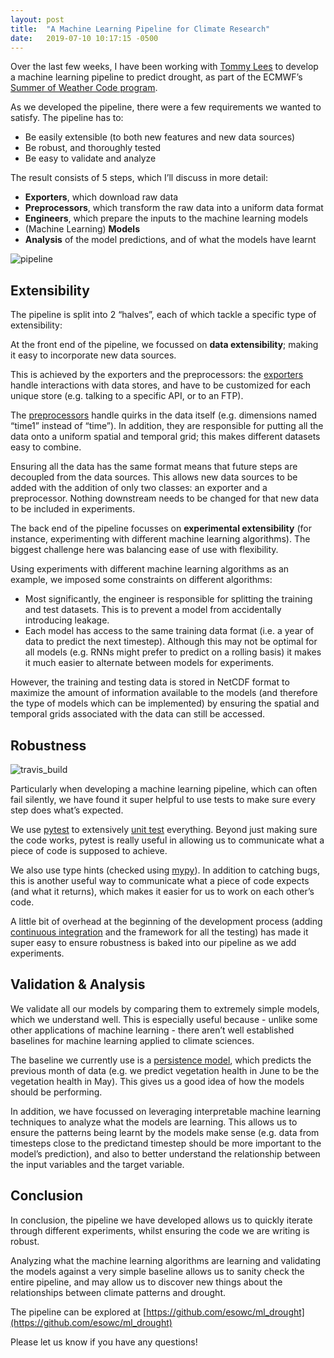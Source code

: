 ```yaml
---
layout: post
title:  "A Machine Learning Pipeline for Climate Research"
date:   2019-07-10 10:17:15 -0500
---
```


Over the last few weeks, I have been working with [Tommy Lees](https://tommylees112.github.io/) to develop a 
machine learning pipeline to predict drought, as part of the ECMWF’s 
[Summer of Weather Code program](https://www.ecmwf.int/en/learning/workshops/ecmwf-summer-weather-code-2019).

As we developed the pipeline, there were a few requirements we wanted to satisfy. The pipeline has to:

- Be easily extensible (to both new features and new data sources)
- Be robust, and thoroughly tested
- Be easy to validate and analyze

The result consists of 5 steps, which I’ll discuss in more detail:

- **Exporters**, which download raw data
- **Preprocessors**, which transform the raw data into a uniform data format
- **Engineers**, which prepare the inputs to the machine learning models
- (Machine Learning) **Models**
- **Analysis** of the model predictions, and of what the models have learnt

![pipeline](../../../assets/img/2019-07-10/pipeline.png "pipeline")

## Extensibility

The pipeline is split into 2 “halves”, each of which tackle a specific type of extensibility:

At the front end of the pipeline, we focussed on **data extensibility**; making it easy to incorporate new data sources.

This is achieved by the exporters and the preprocessors: the [exporters](https://github.com/esowc/ml_drought/tree/master/src/exporters) 
handle interactions with data stores, and have to be customized for each unique store (e.g. talking to a specific API, or to an FTP). 

The [preprocessors](https://github.com/esowc/ml_drought/tree/master/src/preprocess) handle quirks in the data itself 
(e.g. dimensions named “time1” instead of “time”). In addition, they are responsible for putting all the data onto a 
uniform spatial and temporal grid; this makes different datasets easy to combine.

Ensuring all the data has the same format means that future steps are decoupled from the data sources. This allows new 
data sources to be added with the addition of only two classes: an exporter and a preprocessor. Nothing downstream needs 
to be changed for that new data to be included in experiments.

The back end of the pipeline focusses on **experimental extensibility** (for instance, experimenting with different 
machine learning algorithms). The biggest challenge here was balancing ease of use with flexibility.

Using experiments with different machine learning algorithms as an example, we imposed some constraints on different 
algorithms:

- Most significantly, the engineer is responsible for splitting the training and test datasets. This is to prevent a 
model from accidentally introducing leakage.
- Each model has access to the same training data format (i.e. a year of data to predict the next timestep). Although 
this may not be optimal for all models (e.g. RNNs might prefer to predict on a rolling basis) it makes it much easier 
to alternate between models for experiments.

However, the training and testing data is stored in NetCDF format to maximize the amount of information available to 
the models (and therefore the type of models which can be implemented) by ensuring the spatial and temporal grids 
associated with the data can still be accessed.

## Robustness

![travis_build](../../../assets/img/2019-07-10/travis_build.png "travis_build")

Particularly when developing a machine learning pipeline, which can often fail silently, we have found it super 
helpful to use tests to make sure every step does what’s expected.

We use [pytest](https://docs.pytest.org/en/latest/) to extensively [unit test](https://github.com/esowc/ml_drought/tree/master/tests) 
everything. Beyond just making sure the code works, pytest is really useful in allowing us to communicate what a piece of 
code is supposed to achieve.

We also use type hints (checked using [mypy](http://mypy-lang.org/)). In addition to catching bugs, this is another 
useful way to communicate what a piece of code expects (and what it returns), which makes it easier for us to 
work on each other’s code.

A little bit of overhead at the beginning of the development process (adding 
[continuous integration](https://github.com/esowc/ml_drought/blob/master/.travis.yml) and the framework for all the 
testing) has made it super easy to ensure robustness is baked into our pipeline as we add experiments.

## Validation & Analysis

We validate all our models by comparing them to extremely simple models, which we understand well. This is especially 
useful because - unlike some other applications of machine learning - there aren’t well established baselines for 
machine learning applied to climate sciences.

The baseline we currently use is a [persistence model](https://github.com/esowc/ml_drought/blob/master/src/models/parsimonious.py#L9), 
which predicts the previous month of data (e.g. we predict vegetation health in June to be the vegetation health in May). 
This gives us a good idea of how the models should be performing.

In addition, we have focussed on leveraging interpretable machine learning techniques to analyze what the models are 
learning. This allows us to ensure the patterns being learnt by the models make sense (e.g. data from timesteps 
close to the predictand timestep should be more important to the model’s prediction), and also to better understand 
the relationship between the input variables and the target variable.

## Conclusion

In conclusion, the pipeline we have developed allows us to quickly iterate through different experiments, whilst 
ensuring the code we are writing is robust.

Analyzing what the machine learning algorithms are learning and validating the models against a very simple baseline 
allows us to sanity check the entire pipeline, and may allow us to discover new things about the relationships between 
climate patterns and drought.

The pipeline can be explored at [https://github.com/esowc/ml_drought](https://github.com/esowc/ml_drought) 

Please let us know if you have any questions!
